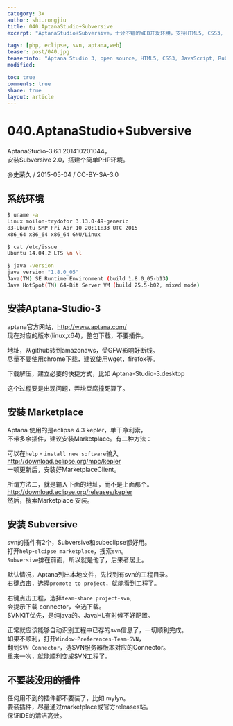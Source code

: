 ```yaml
---
category: 3x
author: shi.rongjiu
title: 040.AptanaStudio+Subversive
excerpt: "AptanaStudio+Subversive，十分不错的WEB开发环境，支持HTML5, CSS3, JavaScript, Ruby, Rails, PHP and Python"

tags: [php, eclipse, svn, aptana,web]
teaser: post/040.jpg
teaserinfo: "Aptana Studio 3, open source, HTML5, CSS3, JavaScript, Ruby, Rails, PHP and Python"
modified: 

toc: true
comments: true
share: true
layout: article
---
```


# 040.AptanaStudio+Subversive

AptanaStudio-3.6.1 201410201044，  
安装Subversive 2.0，搭建个简单PHP环境。

@史荣久 / 2015-05-04 / CC-BY-SA-3.0  

## 系统环境

``` bash
$ uname -a
Linux moilon-trydofor 3.13.0-49-generic 
83-Ubuntu SMP Fri Apr 10 20:11:33 UTC 2015 
x86_64 x86_64 x86_64 GNU/Linux

$ cat /etc/issue
Ubuntu 14.04.2 LTS \n \l

$ java -version
java version "1.8.0_05"
Java(TM) SE Runtime Environment (build 1.8.0_05-b13)
Java HotSpot(TM) 64-Bit Server VM (build 25.5-b02, mixed mode)
```

## 安装Aptana-Studio-3

aptana官方网站，http://www.aptana.com/  
现在对应的版本(linux,x64)，整包下载，不要插件。

地址，从github转到amazonaws，受GFW影响好断线。  
尽量不要使用chrome下载，建议使用wget，firefox等。

下载解压，建立必要的快捷方式，比如
Aptana-Studio-3.desktop

这个过程要是出现问题，弄块豆腐撞死算了。

## 安装 Marketplace

Aptana 使用的是eclipse 4.3 kepler，单干净利索，  
不带多余插件，建议安装Marketplace。有二种方法：

可以在`help` - `install new software`输入  
http://download.eclipse.org/mpc/kepler  
一顿更新后，安装好MarketplaceClient。  

所谓方法二，就是输入下面的地址，而不是上面那个。  
http://download.eclipse.org/releases/kepler  
然后，搜索Marketplace 安装。

## 安装 Subversive

svn的插件有2个，Subversive和subeclipse都好用。  
打开`help`-`elcipse marketplace`，搜索`svn`。  
`Subversive`排在前面，所以就是他了，后来者居上。

默认情况，Aptana列出本地文件，先找到有svn的工程目录。  
右键点击，选择`promote to project`，就能看到工程了。

右键点击工程，选择`team`-`share project`-`svn`,  
会提示下载 connector，全选下载。  
SVNKIT优先，是纯java的。JavaHL有时候不好配置。

正常就应该能够自动识别工程中已存的svn信息了，一切顺利完成。  
如果不顺利，打开`Window`-`Preferences`-`Team`-`SVN`，  
翻到`SVN Connector`，选SVN服务器版本对应的Connector。  
重来一次，就能顺利变成SVN工程了。

## 不要装没用的插件

任何用不到的插件都不要装了，比如 mylyn。  
要装插件，尽量通过marketplace或官方releases站。  
保证IDE的清洁高效。

